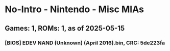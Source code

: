 # No-Intro - Nintendo - Misc MIAs
## Games: 1, ROMs: 1, as of 2025-05-15

### [BIOS] EDEV NAND (Unknown) (April 2016).bin, CRC: 5de223fa
